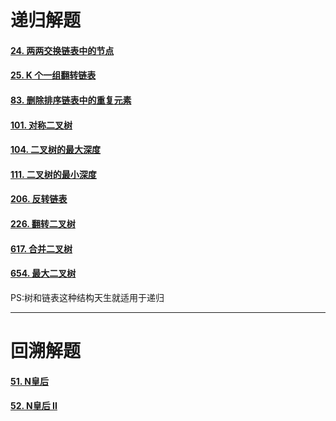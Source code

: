 # 递归解题

#### [24. 两两交换链表中的节点](https://leetcode-cn.com/problems/swap-nodes-in-pairs/)

#### [25. K 个一组翻转链表](https://leetcode-cn.com/problems/reverse-nodes-in-k-group/)

#### [83. 删除排序链表中的重复元素](https://leetcode-cn.com/problems/remove-duplicates-from-sorted-list/)

#### [101. 对称二叉树](https://leetcode-cn.com/problems/symmetric-tree/)

#### [104. 二叉树的最大深度](https://leetcode-cn.com/problems/maximum-depth-of-binary-tree/)

#### [111. 二叉树的最小深度](https://leetcode-cn.com/problems/minimum-depth-of-binary-tree/)

#### [206. 反转链表](https://leetcode-cn.com/problems/reverse-linked-list/)

#### [226. 翻转二叉树](https://leetcode-cn.com/problems/invert-binary-tree/)

#### [617. 合并二叉树](https://leetcode-cn.com/problems/merge-two-binary-trees/)

#### [654. 最大二叉树](https://leetcode-cn.com/problems/maximum-binary-tree/)

PS:树和链表这种结构天生就适用于递归

*****

# 回溯解题

#### [51. N皇后](https://leetcode-cn.com/problems/n-queens/)

#### [52. N皇后 II](https://leetcode-cn.com/problems/n-queens-ii/)

